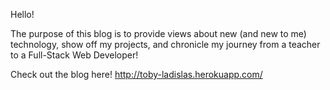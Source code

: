 Hello!

The purpose of this blog is to provide views about new (and new to me) technology, show off my projects, and chronicle my journey from a teacher to a Full-Stack Web Developer!

Check out the blog here!
http://toby-ladislas.herokuapp.com/
